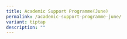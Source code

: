 ```yaml
---
title: Academic Support Programme(June)
permalink: /academic-support-programme-june/
variant: tiptap
description: ""
---
```

